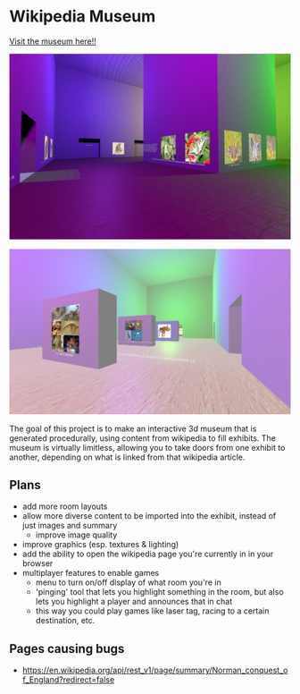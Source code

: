# Wikipedia Museum

[Visit the museum here!!](https://m4ym4y.github.io/wikipedia-museum/)

![screenshot of the 'butterfly' room](./docs/screenshot2.png)

![screenshot of the 'dinosaur' room](./docs/screenshot.png)

The goal of this project is to make an interactive 3d museum that is generated
procedurally, using content from wikipedia to fill exhibits. The museum is
virtually limitless, allowing you to take doors from one exhibit to another,
depending on what is linked from that wikipedia article.

## Plans

- add more room layouts
- allow more diverse content to be imported into the exhibit, instead of just images and summary
    - improve image quality
- improve graphics (esp. textures & lighting)
- add the ability to open the wikipedia page you're currently in in your browser
- multiplayer features to enable games
  - menu to turn on/off display of what room you're in
  - 'pinging' tool that lets you highlight something in the room, but also lets you highlight a player and announces that in chat
  - this way you could play games like laser tag, racing to a certain destination, etc.

## Pages causing bugs

- https://en.wikipedia.org/api/rest_v1/page/summary/Norman_conquest_of_England?redirect=false

